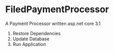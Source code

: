# FiledPaymentProcessor

A Payment Processor written asp.net core 3.1
1. Restore Dependencies
2. Update Database
3. Run Application
